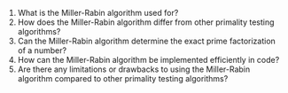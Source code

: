 

1. What is the Miller-Rabin algorithm used for? 
2. How does the Miller-Rabin algorithm differ from other primality testing algorithms? 
3. Can the Miller-Rabin algorithm determine the exact prime factorization of a number? 
4. How can the Miller-Rabin algorithm be implemented efficiently in code? 
5. Are there any limitations or drawbacks to using the Miller-Rabin algorithm compared to other primality testing algorithms?